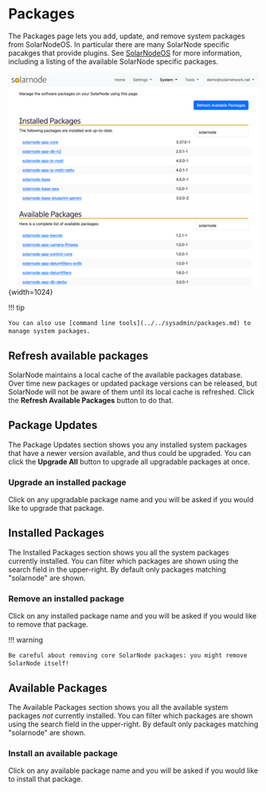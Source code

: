 # Packages

The Packages page lets you add, update, and remove system packages from SolarNodeOS. In particular
there are many SolarNode specific pacakges that provide plugins. See
[SolarNodeOS](https://github.com/SolarNetwork/solarnetwork/wiki/SolarNodeOS) for more information,
including a listing of the available SolarNode specific packages.

![SolarNode Packages screen](../../../images/users/setup/setup-system-packages@2x.png){width=1024}

!!! tip

	You can also use [command line tools](../../sysadmin/packages.md) to manage system packages.

## Refresh available packages

SolarNode maintains a local cache of the available packages database. Over time new packages
or updated package versions can be released, but SolarNode will not be aware of them until
its local cache is refreshed. Click the **Refresh Available Packages** button to do that.

## Package Updates

The Package Updates section shows you any installed system packages that have a newer version
available, and thus could be upgraded. You can click the **Upgrade All** button to upgrade all
upgradable packages at once.

### Upgrade an installed package

Click on any upgradable package name and you will be asked if you would like to upgrade that
package.

## Installed Packages

The Installed Packages section shows you all the system packages currently installed. You can
filter which packages are shown using the search field in the upper-right. By default only
packages matching "solarnode" are shown.

### Remove an installed package

Click on any installed package name and you will be asked if you would like to remove that package.

!!! warning

	Be careful about removing core SolarNode packages: you might remove SolarNode itself!

## Available Packages

The Available Packages section shows you all the available system packages _not_ currently
installed. You can filter which packages are shown using the search field in the upper-right. By
default only packages matching "solarnode" are shown.

### Install an available package

Click on any available package name and you will be asked if you would like to install that package.
